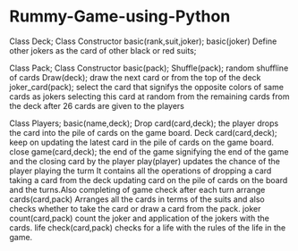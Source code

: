 # Rummy-Game-using-Python
Class Deck;
    Class Constructor basic(rank,suit,joker);
    basic(joker)
    Define other jokers as the card of other black or red suits;

    
Class Pack;
    Class Constructor basic(pack);
    Shuffle(pack);
    random shuffline of cards
    Draw(deck);
    draw the next card or from the top of the deck
    joker_card(pack);
    select the card that signifys the opposite colors of same cards as jokers selecting this card at random from the remaining cards from the deck after 26 cards are given to the players

    
Class Players;
    basic(name,deck);
    Drop card(card,deck);
    the player drops the card into the pile of cards on the game board.
    Deck card(card,deck);
    keep on updating the latest card in the pile of cards on the game board.
    close game(card,deck);
    the end of the game signifying the end of the game and the closing card by the player
    play(player)
    updates the chance of the player playing the turm
    It contains all the operations of dropping a card taking a card from the deck updating card on the pile of cards on the board and the turns.Also completing of game check after each turn
    arrange cards(card,pack)
    Arranges all the cards in terms of the suits and also checks whether to take the card or draw a card from the pack.
    joker count(card,pack)
    count the joker and application of the jokers with the cards.
    life check(card,pack)
    checks for a life with the rules of the life in the game.
